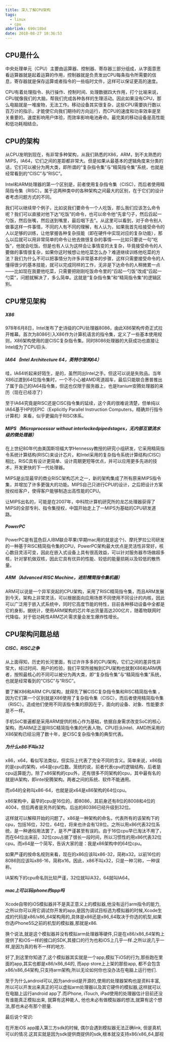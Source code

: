 ```yaml
---
title: 深入了解CPU架构
tags:
  - linux
  - cpu
abbrlink: 690c18bd
date: 2018-08-27 10:36:53
---
```




## CPU是什么

中央处理单元（CPU）主要由运算器、控制器、寄存器三部分组成，从字面意思看运算器就是起着运算的作用，控制器就是负责发出CPU每条指令所需要的信息，寄存器就是保存运算或者指令的一些临时文件，这样可以保证更高的速度。  



CPU有着处理指令、执行操作、控制时间、处理数据四大作用，打个比喻来说，CPU就像我们的大脑，帮我们完成各种各样的生理活动。因此如果没有CPU，那么电脑就是一堆废物，无法工作。移动设备其实很复杂，这些CPU需要执行数以百万计的指示，才能使它向我们期待的方向运行，而CPU的速度和功率效率是至关重要的。速度影响用户体验，而效率影响电池寿命。最完美的移动设备是高性能和低功耗相结合。 



## CPU的架构

从CPU发明到现在，有非常多种架构，从我们熟悉的X86，ARM，到不太熟悉的MIPS，IA64，它们之间的差距都非常大。但是如果从最基本的逻辑角度来分类的话，它们可以被分为两大类，即所谓的“复杂指令集”与“精简指令集”系统，也就是经常看到的“CISC”与“RISC”。



 Intel和ARM处理器的第一个区别是，前者使用复杂指令集（CISC)，而后者使用精简指令集（RISC）。属于这两种类中的各种架构之间最大的区别，在于它们的设计者考虑问题方式的不同。



我们可以继续举个例子，比如说我们要命令一个人吃饭，那么我们应该怎么命令呢？我们可以直接对他下达“吃饭”的命令，也可以命令他“先拿勺子，然后舀起一勺饭，然后张嘴，然后送到嘴里，最后咽下去”。从这里可以看到，对于命令别人做事这样一件事情，不同的人有不同的理解，有人认为，如果我首先给接受命令的人以足够的训练，让他掌握各种复杂技能（即在硬件中实现对应的复杂功能），那么以后就可以用非常简单的命令让他去做很复杂的事情——比如只要说一句“吃饭”，他就会吃饭。但是也有人认为这样会让事情变的太复杂，毕竟接受命令的人要做的事情很复杂，如果你这时候想让他吃菜怎么办？难道继续训练他吃菜的方法？我们为什么不可以把事情分为许多非常基本的步骤，这样只需要接受命令的人懂得很少的基本技能，就可以完成同样的工作，无非是下达命令的人稍微累一点——比如现在我要他吃菜，只需要把刚刚吃饭命令里的“舀起一勺饭”改成“舀起一勺菜”，问题就解决了，多么简单。这就是“复杂指令集”和“精简指令集”的逻辑区别。

<!-- more -->



## CPU常见架构

##### X86

978年6月8日，Intel发布了史诗级的CPU处理器8086，由此X86架构传奇正式拉开帷幕。首次为8086引入X86作为计算机语言的指令集，定义了一些基本使用规则，X86架构使用的是CISC复杂指令集。同时8086处理器的大获成功也直接让Intel成为了CPU巨头.

##### IA64（Intel Architecture 64，英特尔架构64）

哇，IA64听起来好陌生，是的，虽然同出Intel之手。但这可以说是失败品。当年X86过渡到64位指令集时，一个不小心被AMD弯道超车，最后只能联合惠普推出了属于自己的IA64指令集，但这也仅限于服务器上，也是Itanium安腾处理器的来历（现在已经凉了）

至于IA64究竟是RISC还是CISC指令集的延续，这个真的很难说清楚，但单纯以IA64基于HP的EPIC（Explicitly Parallel Instruction Computers，精确并行指令计算机）来看，似乎更偏向于RISC体系。

##### MIPS（Microprocessor without interlockedpipedstages，无内部互锁流水级的微处理器）

在上世纪80年代由美国斯坦福大学Hennessy教授的研究小组研发，它采用精简指令系统计算结构(RISC)来设计芯片。和Intel采用的复杂指令系统计算结构(CISC)相比，RISC具有设计更简单、设计周期更短等优点，并可以应用更多先进的技术，开发更快的下一代处理器。

MIPS是出现最早的商业RISC架构芯片之一，新的架构集成了所有原来MIPS指令集，并增加了许多更强大的功能。MIPS自己只进行CPU的设计，之后把设计方案授权给客户，使得客户能够制造出高性能的CPU。

让MIPS出名的，可能是在2007年，中科院计算机研究所的龙芯处理器获得了MIPS的全部专利、指令集授权，中国开始走上了一MIPS为基础的CPU研发道路。

##### PowerPC

PowerPC是有蓝色巨人IBM联合苹果(早期mac用的就是这个)、摩托罗拉公司研发的一种基于RISC精简指令集的CPU，PowerPC架构最大优点是灵活性非常好，核心数目灵活可变，因此在嵌入式设备上具有很高效益，可以针对服务器市场做超多核，针对掌机做双核，因此它具有优异的性能、较低的能量损耗以及较低的散热量。

##### ARM（Advanced RISC Machine，进阶精简指令集机器）

ARM可以说是一个异军突起的CPU架构，采用了RISC精简指令集，而且ARM发展到今天，架构上非常灵活，可以根据面向应用场景不同使用不同设计的内核，因此可以广泛用于嵌入式系统中，同时它高度节能的特性，目前各种移动设备中全都是它的身影。据统计，使用ARM架构的芯片年出货量高达200亿片，随着物联网时代降临，对于低功耗性ARM芯片需求量会发生爆炸性增长。



## CPU架构问题总结

##### CISC、RISC之争

从上面得知，历史的长河里面，有过许许多多的CPU架构，它们之间的差异性非常大，经过时间、用户的检验，我们平常所接触到CPU架构也就剩X86和ARM两者，按照最核心的不同可以被分为两大类，即“复杂指令集”与“精简指令集”系统，也就是经常看到的“CISC”与“RISC”。



要了解X86和ARM CPU架构，就得先了解CISC复杂指令集和RISC精简指令集 ，因为它们第一个区别就是X86使用了复杂指令集（CISC），而后者使用精简指令集（RISC）。造成他们使用不同该指令集的原因在于，面向的设备、对象、性能要求是不一样。

手机SoC普遍都是采用ARM提供的核心作为基础，依据自身需求改变SoC的核心架构，而ARM正正是RISC精简指令集的代表人物。CPU巨头Intel、AMD所采用的X86架构已经沿用了数十年，是CISC复杂指令集的典型代表。



##### 为什么x86不叫x32

x86，x64，看似写法类似，但实际上代表了完全不同的含义。简单来说，x86指的是cpu的架构，x64是cpu位数。笼统的说，前者代表cpu的逻辑结构，后者是cpu运算能力。除了x86架构的cpu外，还有很多不同架构的cpu，其中最有名的就是IA架构，即intel安腾架构。两者之间的系统、软件不能通用。

而x64的全称叫x86-64，也就是说x64是x86架构的64位cpu。



x86架构中，最早的cpu是16位的，即8086，其前身还有8位的8008和4位的4004，但后两者是另外的架构。后出的80386已经升级到32位。

这样就可以解释开始的问题了。x86是一种架构的命名，代表所有的该架构下的cpu，包括16位，32位，64位，将来也许会有128位。之所以用x86代表32位系统，是一种通俗用法罢了，是不严谨甚至有误的。由于16位cpu早已淘汰不用了，而在64位出来前，32位cpu占据了很长一段时间，所以习惯性的用x86代表32位cpu。而x64是一个简写，告诉大家的是：我是x86架构中的64位cpu。



如果严谨的按命名规则来看，现在的x86应该叫x86-32，简称x32。以前16位的8086则应该叫x86-16，简称x16。因此，x86不叫x32，只是一种习称，一种误称。

IA架构下的cpu命名则比较严谨，32位就叫IA32，64就叫IA64。



##### mac上可以玩iphone的app吗

Xcode自带的iOS模拟器并不是真正意义上的模拟器,他没有运行arm指令的能力,之所以你可以用它调试你开发的app,是因为调试目标选为模拟器的时候,Xcode生成的代码是x86/x86_64架构用的,具体是x86还是x86_64取决于你选的机型,如果你选iPhone5S之前的机型的模拟器,那就是x86.



换个说法,就是这个模拟器并没有模拟arm处理器等硬件,只是在x86/x86_64架构上提供了和iOS一样的接口的SDK,其接口的行为也和iOS上几乎一样.之所以说几乎一样,是因为真的有不一样的地方.



好了,到这里你知道了,这个模拟器其实就是一个app,模拟下iOS的行为,那些跑在里面的app,其实也都是x86/x86_64的, 而app store上上架的那些app, 都不会包含x86/x86_64架构,只支持arm架构,所以无论如何你也没办法在电脑上运行他们.

至于为什么android可以,因为android是开源的,使用的处理器架构也是资料丰富,所以可以开发出来真正的可以虚拟arm处理器以及其它硬件的模拟器,这样就可以在电脑上运行android app了.而iPhone, iTouch, iPad使用的处理器估计目前还没有谁能真正模拟出来, 就算有这种能人, 他也未必有做模拟器的想法,就算有这个想法,那也未必有那个胆量.



最后说个常识:

在开发iOS app接入第三方sdk的时候, 偶尔会遇到模拟器无法正确link, 但是真机可以的情况.这其实就是因为sdk提供商提供的sdk,根本就没支持x86/x86_64,鄙视













